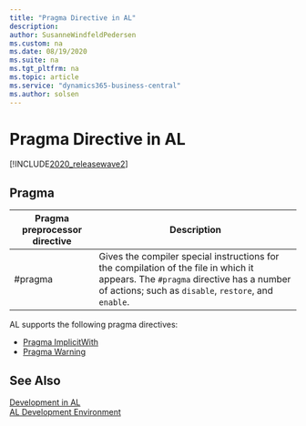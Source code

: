 ```yaml
---
title: "Pragma Directive in AL"
description: 
author: SusanneWindfeldPedersen
ms.custom: na
ms.date: 08/19/2020
ms.suite: na
ms.tgt_pltfrm: na
ms.topic: article
ms.service: "dynamics365-business-central"
ms.author: solsen
---
```


# Pragma Directive in AL

[!INCLUDE[2020_releasewave2](../../includes/2020_releasewave2.md)]

## Pragma

|Pragma preprocessor directive| Description|
|-----------------------------|------------|
|#pragma                | Gives the compiler special instructions for the compilation of the file in which it appears. The `#pragma` directive has a number of actions; such as `disable`, `restore`, and `enable`.|

AL supports the following pragma directives:

- [Pragma ImplicitWith](devenv-directive-pragma-implicitwith.md)
- [Pragma Warning](devenv-directive-pragma-warning.md)

## See Also

[Development in AL](../devenv-dev-overview.md)  
[AL Development Environment](../devenv-reference-overview.md)